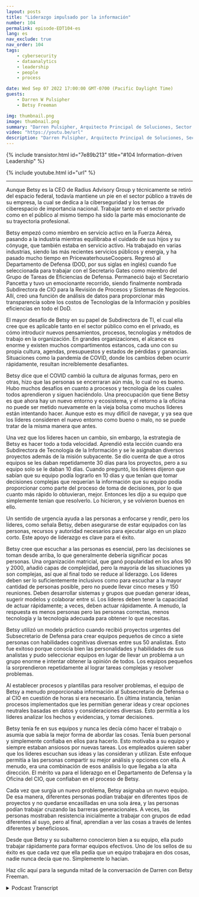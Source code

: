 ```yaml
---
layout: posts
title: "Liderazgo impulsado por la información"
number: 104
permalink: episode-EDT104-es
lang: es
nav_exclude: true
nav_order: 104
tags:
    - cybersecurity
    - dataanalytics
    - leadership
    - people
    - process

date: Wed Sep 07 2022 17:00:00 GMT-0700 (Pacific Daylight Time)
guests:
    - Darren W Pulsipher
    - Betsy Freeman

img: thumbnail.png
image: thumbnail.png
summary: "Darren Pulsipher, Arquitecto Principal de Soluciones, Sector Público, Intel, habla con Betsy Freeman, CEO de Radius Advisory Group, sobre su experiencia como líder impulsada por la información en los sectores público y privado. Parte uno de dos."
video: "https://youtu.be/url"
description: "Darren Pulsipher, Arquitecto Principal de Soluciones, Sector Público, Intel, habla con Betsy Freeman, CEO de Radius Advisory Group, sobre su experiencia como líder impulsada por la información en los sectores público y privado. Parte uno de dos."
---
```


<div>
{% include transistor.html id="7e89b213" title="#104 Information-driven Leadership" %}

{% include youtube.html id="url" %}
</div>

---

Aunque Betsy es la CEO de Radius Advisory Group y técnicamente se retiró del espacio federal, todavía mantiene un pie en el sector público a través de su empresa, la cual se dedica a la ciberseguridad y los temas de ciberespacio de importancia nacional. Trabajar tanto en el sector privado como en el público al mismo tiempo ha sido la parte más emocionante de su trayectoria profesional.

Betsy empezó como miembro en servicio activo en la Fuerza Aérea, pasando a la industria mientras equilibraba el cuidado de sus hijos y su cónyuge, que también estaba en servicio activo. Ha trabajado en varias industrias, siendo las más recientes servicios públicos y energía, y ha pasado mucho tiempo en PricewaterhouseCoopers. Regresó al Departamento de Defensa (DOD, por sus siglas en inglés) cuando fue seleccionada para trabajar con el Secretario Gates como miembro del Grupo de Tareas de Eficiencias de Defensa. Permaneció bajo el Secretario Pancetta y tuvo un emocionante recorrido, siendo finalmente nombrada Subdirectora de CIO para la Revisión de Procesos y Sistemas de Negocios. Allí, creó una función de análisis de datos para proporcionar más transparencia sobre los costos de Tecnologías de la Información y posibles eficiencias en todo el DoD.

El mayor desafío de Betsy en su papel de Subdirectora de TI, el cual ella cree que es aplicable tanto en el sector público como en el privado, es cómo introducir nuevos pensamientos, procesos, tecnologías y métodos de trabajo en la organización. En grandes organizaciones, el alcance es enorme y existen muchos compartimentos estancos, cada uno con su propia cultura, agendas, presupuestos y estados de pérdidas y ganancias. Situaciones como la pandemia de COVID, donde los cambios deben ocurrir rápidamente, resultan increíblemente desafiantes.

Betsy dice que el COVID cambió la cultura de algunas formas, pero en otras, hizo que las personas se encerraran aún más, lo cual no es bueno. Hubo muchos desafíos en cuanto a procesos y tecnología de los cuales todos aprendieron y siguen haciéndolo. Una preocupación que tiene Betsy es que ahora hay un nuevo entorno y ecosistema, y el retorno a la oficina no puede ser metido nuevamente en la vieja bolsa como muchos líderes están intentando hacer. Aunque esto es muy difícil de navegar, y ya sea que los líderes consideren el nuevo entorno como bueno o malo, no se puede tratar de la misma manera que antes.

Una vez que los líderes hacen un cambio, sin embargo, la estrategia de Betsy es hacer todo a toda velocidad. Aprendió esta lección cuando era Subdirectora de Tecnología de la Información y se le asignaban diversos proyectos además de la misión subyacente. Se dio cuenta de que a otros equipos se les daban repetidamente 30 días para los proyectos, pero a su equipo solo se le daban 10 días. Cuando preguntó, los líderes dijeron que sabían que su equipo podía lograrlo en 10 días y que tenían que tomar decisiones complejas que requerían la información que su equipo podía proporcionar como parte del proceso de toma de decisiones, por lo que cuanto más rápido lo obtuvieran, mejor. Entonces les dijo a su equipo que simplemente tenían que resolverlo. Lo hicieron, y se volvieron buenos en ello.

Un sentido de urgencia ayuda a las personas a enfocarse y rendir, pero los líderes, como señala Betsy, deben asegurarse de estar equipados con las personas, recursos y autoridad necesarios para ejecutar algo en un plazo corto. Este apoyo de liderazgo es clave para el éxito.

Betsy cree que escuchar a las personas es esencial, pero las decisiones se toman desde arriba, lo que generalmente debería significar pocas personas. Una organización matricial, que ganó popularidad en los años 90 y 2000, añadió capas de complejidad, pero la mayoría de las situaciones ya son complejas, así que al final todo se reduce al liderazgo. Los líderes deben ser lo suficientemente inclusivos como para escuchar a la mayor cantidad de personas posible, pero no puede llevar cinco meses y 150 reuniones. Deben desarrollar sistemas y grupos que puedan generar ideas, sugerir modelos y colaborar entre sí. Los líderes deben tener la capacidad de actuar rápidamente; a veces, deben actuar rápidamente. A menudo, la respuesta es menos personas pero las personas correctas, menos tecnología y la tecnología adecuada para obtener lo que necesitas.

Betsy utilizó un modelo práctico cuando recibió proyectos urgentes del Subsecretario de Defensa para crear equipos pequeños de cinco a siete personas con habilidades cognitivas diversas entre sus 50 analistas. Esto fue exitoso porque conocía bien las personalidades y habilidades de sus analistas y pudo seleccionar equipos en lugar de llevar un problema a un grupo enorme e intentar obtener la opinión de todos. Los equipos pequeños la sorprendieron repetidamente al lograr tareas complejas y resolver problemas.

Al establecer procesos y plantillas para resolver problemas, el equipo de Betsy a menudo proporcionaba información al Subsecretario de Defensa o al CIO en cuestión de horas si era necesario. En última instancia, tenían procesos implementados que les permitían generar ideas y crear opciones neutrales basadas en datos y consideraciones diversas. Esto permitía a los líderes analizar los hechos y evidencias, y tomar decisiones.

Betsy tenía fe en sus equipos y nunca les decía cómo hacer el trabajo o asumía que sabía la mejor forma de abordar las cosas. Tenía buen personal y simplemente confiaba en ellos para hacerlo. Esto motivaba a su equipo y siempre estaban ansiosos por nuevas tareas. Los empleados quieren saber que los líderes escuchan sus ideas y las consideran y utilizan. Este enfoque permitía a las personas compartir su mejor análisis y opciones con ella. A menudo, era una combinación de esos análisis lo que llegaba a la alta dirección. El mérito va para el liderazgo en el Departamento de Defensa y la Oficina del CIO, que confiaban en el proceso de Betsy.

Cada vez que surgía un nuevo problema, Betsy asignaba un nuevo equipo. De esa manera, diferentes personas podían trabajar en diferentes tipos de proyectos y no quedarse encasilladas en una sola área, y las personas podían trabajar cruzando las barreras generacionales. A veces, las personas mostraban resistencia inicialmente a trabajar con grupos de edad diferentes al suyo, pero al final, aprendían a ver las cosas a través de lentes diferentes y beneficiosos.

Desde que Betsy y su subalterno conocieron bien a su equipo, ella pudo trabajar rápidamente para formar equipos efectivos. Uno de los sellos de su éxito es que cada vez que ella pedía que un equipo trabajara en dos cosas, nadie nunca decía que no. Simplemente lo hacían.

Haz clic aquí para la segunda mitad de la conversación de Darren con Betsy Freeman.



<details>
<summary> Podcast Transcript </summary>

<p></p>

</details>
